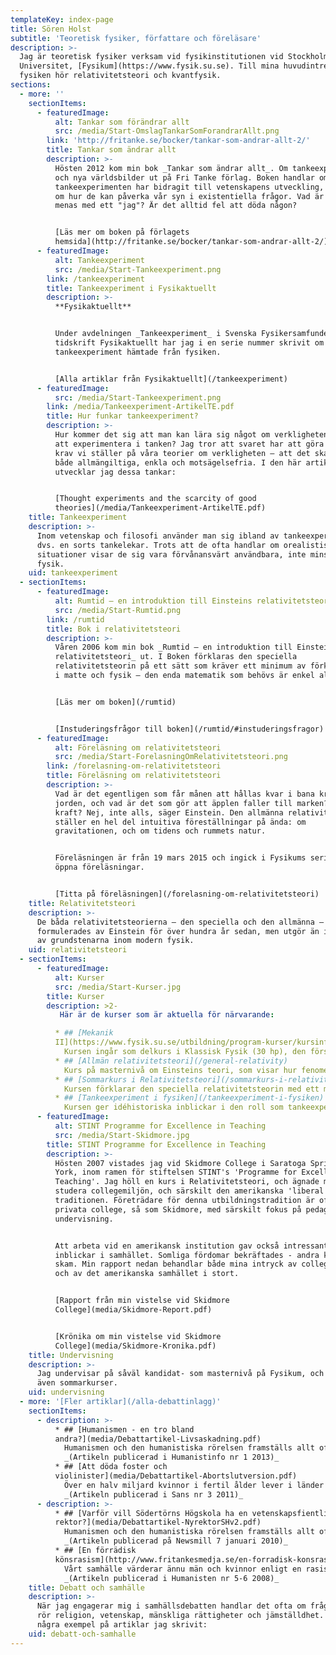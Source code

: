 ```yaml
---
templateKey: index-page
title: Sören Holst
subtitle: 'Teoretisk fysiker, författare och föreläsare'
description: >-
  Jag är teoretisk fysiker verksam vid fysikinstitutionen vid Stockholms
  Universitet, [Fysikum](https://www.fysik.su.se). Till mina huvudintressen inom
  fysiken hör relativitetsteori och kvantfysik.
sections:
  - more: ''
    sectionItems:
      - featuredImage:
          alt: Tankar som förändrar allt
          src: /media/Start-OmslagTankarSomForandrarAllt.png
        link: 'http://fritanke.se/bocker/tankar-som-andrar-allt-2/'
        title: Tankar som ändrar allt
        description: >-
          Hösten 2012 kom min bok _Tankar som ändrar allt_. Om tankeexperiement
          och nya världsbilder ut på Fri Tanke förlag. Boken handlar om hur
          tankeexperimenten har bidragit till vetenskapens utveckling, men också
          om hur de kan påverka vår syn i existentiella frågor. Vad är tid? Vad
          menas med ett "jag"? Är det alltid fel att döda någon?


          [Läs mer om boken på förlagets
          hemsida](http://fritanke.se/bocker/tankar-som-andrar-allt-2/)
      - featuredImage:
          alt: Tankeexperiment
          src: /media/Start-Tankeexperiment.png
        link: /tankeexperiment
        title: Tankeexperiment i Fysikaktuellt
        description: >-
          **Fysikaktuellt**


          Under avdelningen _Tankeexperiment_ i Svenska Fysikersamfundets
          tidskrift Fysikaktuellt har jag i en serie nummer skrivit om olika
          tankeexperiment hämtade från fysiken.


          [Alla artiklar från Fysikaktuellt](/tankeexperiment)
      - featuredImage:
          src: /media/Start-Tankeexperiment.png
        link: /media/Tankeexperiment-ArtikelTE.pdf
        title: Hur funkar tankeexperiment?
        description: >-
          Hur kommer det sig att man kan lära sig något om verkligheten genom
          att experimentera i tanken? Jag tror att svaret har att göra med de
          krav vi ställer på våra teorier om verkligheten – att det ska vara
          både allmängiltiga, enkla och motsägelsefria. I den här artikeln
          utvecklar jag dessa tankar:


          [Thought experiments and the scarcity of good
          theories](/media/Tankeexperiment-ArtikelTE.pdf)
    title: Tankeexperiment
    description: >-
      Inom vetenskap och filosofi använder man sig ibland av tankeexperiment,
      dvs. en sorts tankelekar. Trots att de ofta handlar om orealistiska
      situationer visar de sig vara förvånansvärt användbara, inte minst inom
      fysik.
    uid: tankeexperiment
  - sectionItems:
      - featuredImage:
          alt: Rumtid – en introduktion till Einsteins relativitetsteori
          src: /media/Start-Rumtid.png
        link: /rumtid
        title: Bok i relativitetsteori
        description: >-
          Våren 2006 kom min bok _Rumtid – en introduktion till Einsteins
          relativitetsteori_ ut. I Boken förklaras den speciella
          relativitetsteorin på ett sätt som kräver ett minimum av förkunskaper
          i matte och fysik – den enda matematik som behövs är enkel algebra.


          [Läs mer om boken](/rumtid)


          [Instuderingsfrågor till boken](/rumtid/#instuderingsfragor)
      - featuredImage:
          alt: Föreläsning om relativitetsteori
          src: /media/Start-ForelasningOmRelativitetsteori.png
        link: /forelasning-om-relativitetsteori
        title: Föreläsning om relativitetsteori
        description: >-
          Vad är det egentligen som får månen att hållas kvar i bana kring
          jorden, och vad är det som gör att äpplen faller till marken? En
          kraft? Nej, inte alls, säger Einstein. Den allmänna relativitetsteorin
          ställer en hel del intuitiva föreställningar på ända: om
          gravitationen, och om tidens och rummets natur.


          Föreläsningen är från 19 mars 2015 och ingick i Fysikums serie med
          öppna föreläsningar.


          [Titta på föreläsningen](/forelasning-om-relativitetsteori)
    title: Relativitetsteori
    description: >-
      De båda relativitetsteorierna – den speciella och den allmänna –
      formulerades av Einstein för över hundra år sedan, men utgör än idag två
      av grundstenarna inom modern fysik.
    uid: relativitetsteori
  - sectionItems:
      - featuredImage:
          alt: Kurser
          src: /media/Start-Kurser.jpg
        title: Kurser
        description: >2-
           Här är de kurser som är aktuella för närvarande:

          * ## [Mekanik
          II](https://www.fysik.su.se/utbildning/program-kurser/kursinformation/kursfakta-och-scheman)
            Kursen ingår som delkurs i Klassisk Fysik (30 hp), den första fysikkursen på Fysikums kandidatprogram.
          * ## [Allmän relativitetsteori](/general-relativity)
            Kurs på masternivå om Einsteins teori, som visar hur fenomenet gravitation inte är en kraft, utan måste förstås som en effekt av rumtidens krökning.
          * ## [Sommarkurs i Relativitetsteori](/sommarkurs-i-relativitetsteori)
            Kursen förklarar den speciella relativitetsteorin med ett minimum av matematik och ger även en kortfattad introduktion till den allmänna relativitetsteorin. Kursen vilar för tillfället.
          * ## [Tankeexperiment i fysiken](/tankeexperiment-i-fysiken)
            Kursen ger idéhistoriska inblickar i den roll som tankeexperiment har spelat genom fysikhistorien, från Galileo och framåt. Kursen ges sommaren 2018.
      - featuredImage:
          alt: STINT Programme for Excellence in Teaching
          src: /media/Start-Skidmore.jpg
        title: STINT Programme for Excellence in Teaching
        description: >-
          Hösten 2007 vistades jag vid Skidmore College i Saratoga Springs, New
          York, inom ramen för stiftelsen STINT's 'Programme for Excellence in
          Teaching'. Jag höll en kurs i Relativitetsteori, och ägnade mig åt att
          studera collegemiljön, och särskilt den amerikanska 'liberal arts'
          traditionen. Företrädare för denna utbildningstradition är ofta små
          privata college, så som Skidmore, med särskilt fokus på pedagogik och
          undervisning.


          Att arbeta vid en amerikansk institution gav också intressanta
          inblickar i samhället. Somliga fördomar bekräftades - andra kom på
          skam. Min rapport nedan behandlar både mina intryck av collegemiljön
          och av det amerikanska samhället i stort.


          [Rapport från min vistelse vid Skidmore
          College](media/Skidmore-Report.pdf)


          [Krönika om min vistelse vid Skidmore
          College](media/Skidmore-Kronika.pdf)
    title: Undervisning
    description: >-
      Jag undervisar på såväl kandidat- som masternivå på Fysikum, och håller
      även sommarkurser.
    uid: undervisning
  - more: '[Fler artiklar](/alla-debattinlagg)'
    sectionItems:
      - description: >-
          * ## [Humanismen - en tro bland
          andra?](media/Debattartikel-Livsaskadning.pdf)
            Humanismen och den humanistiska rörelsen framställs allt oftare som en alternativ religion. Inom organisationen hävdar vissa att humanismen erbjuder allt som religionerna erbjuder - men utan Gud - samt att man måste framhålla "det positiva i livsåskådningen, det vi tror på". Utanför organisationen framhåller andra (skadeglatt) att humanismen håller på att utvecklas till en "ateistisk tro". Jag ser med oro på dessa missuppfattningar om vad humanismen är och bör vara.
            _(Artikeln publicerad i Humanistinfo nr 1 2013)_
          * ## [Att döda foster och
          violinister](media/Debattartikel-Abortslutversion.pdf)
            Över en halv miljard kvinnor i fertil ålder lever i länder med mycket stränga abortlagar. Fostrets rätt till liv går före kvinnans. Men har pro life-rörelsen något stöd att hämta i sekulära argument, eller förutsätter den gudomliga påbud? Frågan aktualiserar ett berömt tankeexperiment av den amerikanska filosofen Judith Thomson.
            _(Artikeln publicerad i Sans nr 3 2011)_
      - description: >-
          * ## [Varför vill Södertörns Högskola ha en vetenskapsfientlig
          rektor?](media/Debattartikel-NyrektorSHv2.pdf)
            Humanismen och den humanistiska rörelsen framställs allt oftare som en alternativ religion. Inom organisationen hävdar vissa att humanismen erbjuder allt som religionerna erbjuder - men utan Gud - samt att man måste framhålla "det positiva i livsåskådningen, det vi tror på". Utanför organisationen framhåller andra (skadeglatt) att humanismen håller på att utvecklas till en "ateistisk tro". Jag ser med oro på dessa missuppfattningar om vad humanismen är och bör vara.\
            _(Artikeln publicerad på Newsmill 7 januari 2010)_
          * ## [En förrädisk
          könsrasism](http://www.fritankesmedja.se/en-forradisk-konsrasism)
            Vårt samhälle värderar ännu män och kvinnor enligt en rasistisk logik, där knappt märkbara statistiska skillnader tas till intäkt för att bevara djupgående könsstereotyper.\
            _(Artikeln publicerad i Humanisten nr 5-6 2008)_
    title: Debatt och samhälle
    description: >-
      När jag engagerar mig i samhällsdebatten handlar det ofta om frågor som
      rör religion, vetenskap, mänskliga rättigheter och jämställdhet. Här är
      några exempel på artiklar jag skrivit:
    uid: debatt-och-samhalle
---
```


